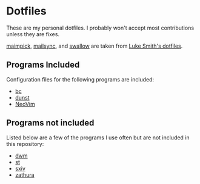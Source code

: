 # Dotfiles

These are my personal dotfiles. I probably won't accept most
contributions unless they are fixes.

[maimpick](.local/bin/maimpick), [mailsync](.local/bin/mailsync), and
[swallow](.local/bin/swallow) are taken from
[Luke Smith's dotfiles](https://github.com/lukesmithxyz/voidrice).

## Programs Included

Configuration files for the following programs are included:

* [bc](https://man.openbsd.org/bc.1)
* [dunst](https://dunst-project.org/)
* [NeoVim](https://neovim.io/)

## Programs not included

Listed below are a few of the programs I use often but are not
included in this repository:

* [dwm](https://dwm.suckless.org/)
* [st](https://st.suckless.org/)
* [sxiv](https://github.com/muennich/sxiv)
* [zathura](https://pwmt.org/projects/zathura/)
